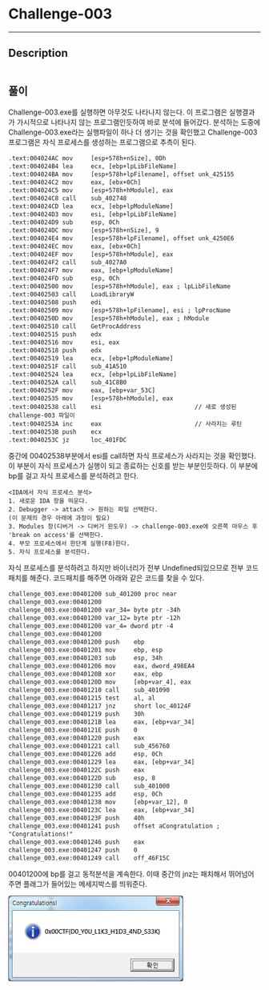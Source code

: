 Challenge-003
======================

-----------------
## Description
```

```

## 풀이

Challenge-003.exe를 실행하면 아무것도 나타나지 않는다. 이 프로그램은 실행결과가 가시적으로 나타나지 않는 프로그램인듯하여 바로 분석에 들어갔다. 분석하는 도중에 Challenge-003.exe라는 실행파일이 하나 더 생기는 것을 확인했고 Challenge-003 프로그램은 자식 프로세스를 생성하는 프로그램으로 추측이 된다. 
```
.text:004024AC mov     [esp+578h+nSize], 0Dh
.text:004024B4 lea     ecx, [ebp+lpLibFileName]
.text:004024BA mov     [esp+578h+lpFilename], offset unk_425155
.text:004024C2 mov     eax, [ebx+0Ch]
.text:004024C5 mov     [esp+578h+hModule], eax
.text:004024C8 call    sub_402748
.text:004024CD lea     ecx, [ebp+lpModuleName]
.text:004024D3 mov     esi, [ebp+lpLibFileName]
.text:004024D9 sub     esp, 0Ch
.text:004024DC mov     [esp+578h+nSize], 9
.text:004024E4 mov     [esp+578h+lpFilename], offset unk_4250E6
.text:004024EC mov     eax, [ebx+0Ch]
.text:004024EF mov     [esp+578h+hModule], eax
.text:004024F2 call    sub_4027A0
.text:004024F7 mov     eax, [ebp+lpModuleName]
.text:004024FD sub     esp, 0Ch
.text:00402500 mov     [esp+578h+hModule], eax ; lpLibFileName
.text:00402503 call    LoadLibraryW
.text:00402508 push    edi
.text:00402509 mov     [esp+578h+lpFilename], esi ; lpProcName
.text:0040250D mov     [esp+578h+hModule], eax ; hModule
.text:00402510 call    GetProcAddress
.text:00402515 push    edx
.text:00402516 mov     esi, eax
.text:00402518 push    edx
.text:00402519 lea     ecx, [ebp+lpModuleName]
.text:0040251F call    sub_41A510
.text:00402524 lea     ecx, [ebp+lpLibFileName]
.text:0040252A call    sub_41C8B0
.text:0040252F mov     eax, [ebp+var_53C]
.text:00402535 mov     [esp+578h+hModule], eax
.text:00402538 call    esi							// 새로 생성된 challenge-003 파일이
.text:0040253A inc     eax							// 사라지는 루틴
.text:0040253B push    ecx
.text:0040253C jz      loc_401FDC
```
중간에 00402538부분에서 esi를 call하면 자식 프로세스가 사라지는 것을 확인했다. 이 부분이 자식 프로세스가 실행이 되고 종료하는 신호를 받는 부분인듯하다. 이 부분에 bp를 걸고 자식 프로세스를 분석하려고 한다.
```
<IDA에서 자식 프로세스 분석>
1. 새로운 IDA 창을 띄운다. 
2. Debugger -> attach -> 원하는 파일 선택한다.
(이 문제의 경우 아래에 과정이 필요)
3. Modules 창(디버거 -> 디버거 윈도우) -> challenge-003.exe에 오른쪽 마우스 후 'break on access'를 선택한다.
4. 부모 프로세스에서 한단계 실행(F8)한다.
5. 자식 프로세스를 분석한다.
```
자식 프로세스를 분석하려고 하지만 바이너리가 전부 Undefined되있으므로 전부 코드패치를 해준다. 코드패치를 해주면 아래와 같은 코드를 찾을 수 있다.

```
challenge_003.exe:00401200 sub_401200 proc near
challenge_003.exe:00401200
challenge_003.exe:00401200 var_34= byte ptr -34h
challenge_003.exe:00401200 var_12= byte ptr -12h
challenge_003.exe:00401200 var_4= dword ptr -4
challenge_003.exe:00401200
challenge_003.exe:00401200 push    ebp
challenge_003.exe:00401201 mov     ebp, esp
challenge_003.exe:00401203 sub     esp, 34h
challenge_003.exe:00401206 mov     eax, dword_498EA4
challenge_003.exe:0040120B xor     eax, ebp
challenge_003.exe:0040120D mov     [ebp+var_4], eax
challenge_003.exe:00401210 call    sub_401090
challenge_003.exe:00401215 test    al, al
challenge_003.exe:00401217 jnz     short loc_40124F
challenge_003.exe:00401219 push    30h
challenge_003.exe:0040121B lea     eax, [ebp+var_34]
challenge_003.exe:0040121E push    0
challenge_003.exe:00401220 push    eax
challenge_003.exe:00401221 call    sub_456760
challenge_003.exe:00401226 add     esp, 0Ch
challenge_003.exe:00401229 lea     eax, [ebp+var_34]
challenge_003.exe:0040122C push    eax
challenge_003.exe:0040122D sub     esp, 8
challenge_003.exe:00401230 call    sub_401000
challenge_003.exe:00401235 add     esp, 0Ch
challenge_003.exe:00401238 mov     [ebp+var_12], 0
challenge_003.exe:0040123C lea     eax, [ebp+var_34]
challenge_003.exe:0040123F push    40h
challenge_003.exe:00401241 push    offset aCongratulation ; "Congratulations!"
challenge_003.exe:00401246 push    eax
challenge_003.exe:00401247 push    0
challenge_003.exe:00401249 call    off_46F15C
```
00401200에 bp를 걸고 동적분석을 계속한다. 이때 중간의 jnz는 패치해서 뛰어넘어주면 플래그가 들어있는 메세지박스를 띄워준다.

![](./flag.png)  